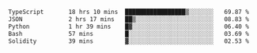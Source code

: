 <!--START_SECTION:waka-->

```txt
TypeScript       18 hrs 10 mins  █████████████████▒░░░░░░░   69.87 %
JSON             2 hrs 17 mins   ██▒░░░░░░░░░░░░░░░░░░░░░░   08.83 %
Python           1 hr 39 mins    █▓░░░░░░░░░░░░░░░░░░░░░░░   06.40 %
Bash             57 mins         █░░░░░░░░░░░░░░░░░░░░░░░░   03.69 %
Solidity         39 mins         ▓░░░░░░░░░░░░░░░░░░░░░░░░   02.53 %
```

<!--END_SECTION:waka-->